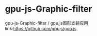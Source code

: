 # gpu-js-Graphic-filter
gpu-js-Graphic-filter / gpu.js图形滤镜应用  
link:https://github.com/gpujs/gpu.js
